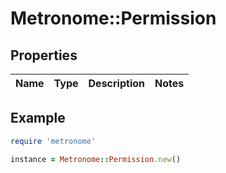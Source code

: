 # Metronome::Permission

## Properties

| Name | Type | Description | Notes |
| ---- | ---- | ----------- | ----- |

## Example

```ruby
require 'metronome'

instance = Metronome::Permission.new()
```


